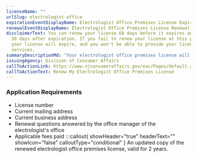 ```yaml
---
licenseName: ""
urlSlug: electrologist-office
expirationEventDisplayName: Electrologist Office Premises License Expiration
renewalEventDisplayName: Electrologist Office Premises License Renewal Deadline
disclaimerText: You can renew your license 60 days before it expires and up to
  30 days after expiration. If you fail to renew your license at this point,
  your license will expire, and you won't be able to provide your licensed
  services.
summaryDescriptionMd: "Your electrologist office premises license will expire every 2 years. "
issuingAgency: Division of Consumer Affairs
callToActionLink: https://www.njconsumeraffairs.gov/eac/Pages/default.aspx
callToActionText: Renew My Electrologist Office Premises License
---
```


### Application Requirements

- License number
- Current mailing address
- Current business address
- Renewal questions answered by the office manager of the electrologist's office
- Applicable fees paid
  :::callout{ showHeader="true" headerText="" showIcon="false" calloutType="conditional" }
  An updated copy of the renewed electrologist office premises license, valid for 2 years.
